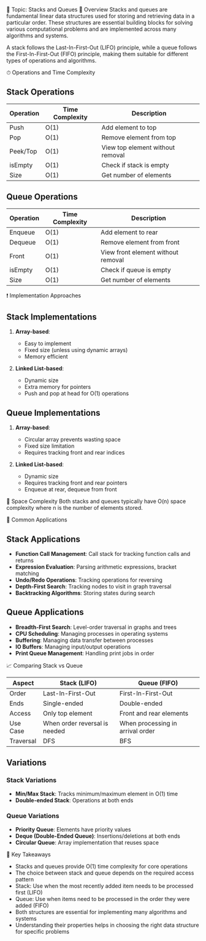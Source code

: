 📘 Topic: Stacks and Queues
🧠 Overview
Stacks and queues are fundamental linear data structures used for storing and retrieving data in a particular order. These structures are essential building blocks for solving various computational problems and are implemented across many algorithms and systems.

A stack follows the Last-In-First-Out (LIFO) principle, while a queue follows the First-In-First-Out (FIFO) principle, making them suitable for different types of operations and algorithms.

⏱ Operations and Time Complexity

## Stack Operations
| Operation | Time Complexity | Description |
|-----------|----------------|-------------|
| Push      | O(1)           | Add element to top |
| Pop       | O(1)           | Remove element from top |
| Peek/Top  | O(1)           | View top element without removal |
| isEmpty   | O(1)           | Check if stack is empty |
| Size      | O(1)           | Get number of elements |

## Queue Operations
| Operation | Time Complexity | Description |
|-----------|----------------|-------------|
| Enqueue   | O(1)           | Add element to rear |
| Dequeue   | O(1)           | Remove element from front |
| Front     | O(1)           | View front element without removal |
| isEmpty   | O(1)           | Check if queue is empty |
| Size      | O(1)           | Get number of elements |

❗ Implementation Approaches

## Stack Implementations
1. **Array-based**: 
   - Easy to implement
   - Fixed size (unless using dynamic arrays)
   - Memory efficient

2. **Linked List-based**:
   - Dynamic size
   - Extra memory for pointers
   - Push and pop at head for O(1) operations

## Queue Implementations
1. **Array-based**:
   - Circular array prevents wasting space
   - Fixed size limitation
   - Requires tracking front and rear indices

2. **Linked List-based**:
   - Dynamic size
   - Requires tracking front and rear pointers
   - Enqueue at rear, dequeue from front

💾 Space Complexity
Both stacks and queues typically have O(n) space complexity where n is the number of elements stored.

🔄 Common Applications

## Stack Applications
- **Function Call Management**: Call stack for tracking function calls and returns
- **Expression Evaluation**: Parsing arithmetic expressions, bracket matching
- **Undo/Redo Operations**: Tracking operations for reversing
- **Depth-First Search**: Tracking nodes to visit in graph traversal
- **Backtracking Algorithms**: Storing states during search

## Queue Applications
- **Breadth-First Search**: Level-order traversal in graphs and trees
- **CPU Scheduling**: Managing processes in operating systems
- **Buffering**: Managing data transfer between processes
- **IO Buffers**: Managing input/output operations
- **Print Queue Management**: Handling print jobs in order

📈 Comparing Stack vs Queue

| Aspect | Stack (LIFO) | Queue (FIFO) |
|--------|-------------|-------------|
| Order | Last-In-First-Out | First-In-First-Out |
| Ends | Single-ended | Double-ended |
| Access | Only top element | Front and rear elements |
| Use Case | When order reversal is needed | When processing in arrival order |
| Traversal | DFS | BFS |

## Variations

### Stack Variations
- **Min/Max Stack**: Tracks minimum/maximum element in O(1) time
- **Double-ended Stack**: Operations at both ends

### Queue Variations
- **Priority Queue**: Elements have priority values
- **Deque (Double-Ended Queue)**: Insertions/deletions at both ends
- **Circular Queue**: Array implementation that reuses space

🧩 Key Takeaways
- Stacks and queues provide O(1) time complexity for core operations
- The choice between stack and queue depends on the required access pattern
- Stack: Use when the most recently added item needs to be processed first (LIFO)
- Queue: Use when items need to be processed in the order they were added (FIFO)
- Both structures are essential for implementing many algorithms and systems
- Understanding their properties helps in choosing the right data structure for specific problems